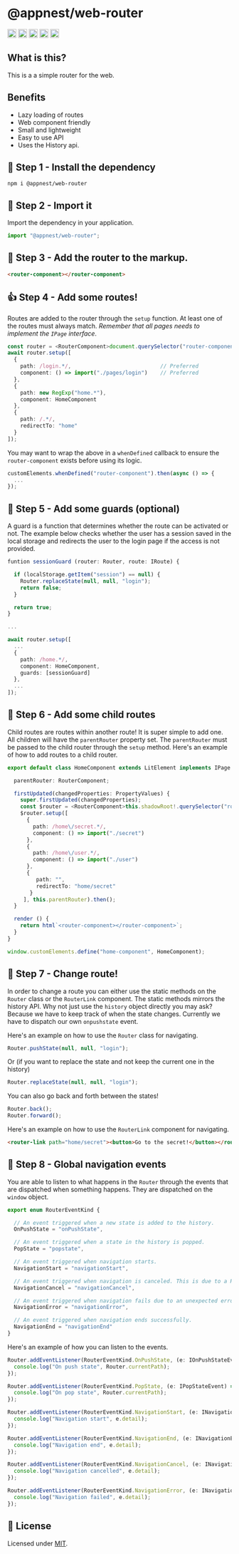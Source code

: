 # @appnest/web-router

<a href="https://npmcharts.com/compare/@appnest/web-router?minimal=true"><img alt="Downloads per month" src="https://img.shields.io/npm/dm/@appnest/web-router.svg" height="20"></img></a>
<a href="https://david-dm.org/andreasbm/web-router"><img alt="Dependencies" src="https://img.shields.io/david/andreasbm/web-router.svg" height="20"></img></a>
<a href="https://www.npmjs.com/package/@appnest/web-router"><img alt="NPM Version" src="https://img.shields.io/npm/v/@appnest/web-router.svg" height="20"></img></a>
<a href="https://github.com/andreasbm/web-router/graphs/contributors"><img alt="Contributors" src="https://img.shields.io/github/contributors/andreasbm/web-router.svg" height="20"></img></a>
<a href="https://opensource.org/licenses/MIT"><img alt="MIT License" src="https://img.shields.io/badge/License-MIT-yellow.svg" height="20"></img></a>

## What is this?

This is a a simple router for the web.

## Benefits
- Lazy loading of routes
- Web component friendly
- Small and lightweight
- Easy to use API
- Uses the History api.

## 🎁  Step 1 -  Install the dependency

```node
npm i @appnest/web-router
```

## 🤝  Step 2 - Import it

Import the dependency in your application.

```javascript
import "@appnest/web-router";
```

## 👏  Step 3 - Add the router to the markup.

```html
<router-component></router-component>
```

## 👍  Step 4 - Add some routes!

Routes are added to the router through the `setup` function. At least one of the routes must always match. *Remember that all pages needs to implement the `IPage` interface*.

```typescript
const router = <RouterComponent>document.querySelector("router-component");
await router.setup([
  {
    path: /login.*/,                            // Preferred
    component: () => import("./pages/login")    // Preferred
  },
  {
    path: new RegExp("home.*"), 
    component: HomeComponent
  },
  {
    path: /.*/,
    redirectTo: "home"
  }
]);
```

You may want to wrap the above in a `whenDefined` callback to ensure the `router-component` exists before using its logic.

```javascript
customElements.whenDefined("router-component").then(async () => {
  ...
});
```

## 🎉  Step 5 - Add some guards (optional)

A guard is a function that determines whether the route can be activated or not. The example below checks whether the user has a session saved in the local storage and redirects the user to the login page if the access is not provided.

```typescript
funtion sessionGuard (router: Router, route: IRoute) {

  if (localStorage.getItem("session") == null) {
    Router.replaceState(null, null, "login");
    return false;
  }

  return true;
}

...

await router.setup([
  ...
  {
    path: /home.*/,
    component: HomeComponent,
    guards: [sessionGuard]
  },
  ...
]);
```

## 👶  Step 6 - Add some child routes

Child routes are routes within another route! It is super simple to add one. All children will have the `parentRouter` property set. The `parentRouter` must be passed to the child router through the `setup` method. Here's an example of how to add routes to a child router.

```typescript
export default class HomeComponent extends LitElement implements IPage {

  parentRouter: RouterComponent;

  firstUpdated(changedProperties: PropertyValues) {
    super.firstUpdated(changedProperties);
    const $router = <RouterComponent>this.shadowRoot!.querySelector("router-component");
    $router.setup([
      {
        path: /home\/secret.*/,
        component: () => import("./secret")
      },
      {
        path: /home\/user.*/,
        component: () => import("./user")
      },
      {
         path: "",
         redirectTo: "home/secret"
       }
     ], this.parentRouter).then();
  }

  render () {
    return html`<router-component></router-component>`;
  }
}

window.customElements.define("home-component", HomeComponent);
```

## 🙌  Step 7 - Change route!

In order to change a route you can either use the static methods on the `Router` class or the `RouterLink` component. The static methods mirrors the history API. Why not just use the `history` object directly you may ask? Because we have to keep track of when the state changes. Currently we have to dispatch our own `onpushstate` event.

Here's an example on how to use the `Router` class for navigating.

```javascript
Router.pushState(null, null, "login");
```

Or (if you want to replace the state and not keep the current one in the history)

```javascript
Router.replaceState(null, null, "login");
```

You can also go back and forth between the states!

```javascript
Router.back();
Router.forward();
```

Here's an example on how to use the `RouterLink` component for navigating.

```html
<router-link path="home/secret"><button>Go to the secret!</button></router-link>
```

## 👋  Step 8 - Global navigation events

You are able to listen to what happens in the `Router` through the events that are dispatched when something happens. They are dispatched on the `window` object.

```typescript
export enum RouterEventKind {

  // An event triggered when a new state is added to the history.
  OnPushState = "onPushState",

  // An event triggered when a state in the history is popped.
  PopState = "popstate",

  // An event triggered when navigation starts.
  NavigationStart = "navigationStart",

  // An event triggered when navigation is canceled. This is due to a Route Guard returning false during navigation.
  NavigationCancel = "navigationCancel",

  // An event triggered when navigation fails due to an unexpected error.
  NavigationError = "navigationError",

  // An event triggered when navigation ends successfully.
  NavigationEnd = "navigationEnd"
}
```

Here's an example of how you can listen to the events.

```typescript
Router.addEventListener(RouterEventKind.OnPushState, (e: IOnPushStateEvent) => {
  console.log("On push state", Router.currentPath);
});

Router.addEventListener(RouterEventKind.PopState, (e: IPopStateEvent) => {
  console.log("On pop state", Router.currentPath);
});

Router.addEventListener(RouterEventKind.NavigationStart, (e: INavigationStartEvent) => {
  console.log("Navigation start", e.detail);
});

Router.addEventListener(RouterEventKind.NavigationEnd, (e: INavigationEndEvent) => {
  console.log("Navigation end", e.detail);
});

Router.addEventListener(RouterEventKind.NavigationCancel, (e: INavigationCancelEvent) => {
  console.log("Navigation cancelled", e.detail);
});

Router.addEventListener(RouterEventKind.NavigationError, (e: INavigationErrorEvent) => {
  console.log("Navigation failed", e.detail);
});
```

## 🎉 License

Licensed under [MIT](https://opensource.org/licenses/MIT).